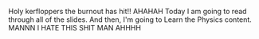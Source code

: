 Holy kerfloppers the burnout has hit!! AHAHAH Today I am going to read through all of the slides. And then, I'm going to Learn the Physics content. MANNN I HATE THIS SHIT MAN AHHHH 
